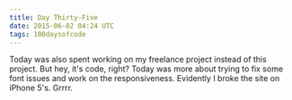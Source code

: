 ```yaml
---
title: Day Thirty-Five
date: 2015-06-02 04:24 UTC
tags: 100daysofcode
---
```


Today was also spent working on my freelance project instead of this project. But hey, it's code, right? Today was more about trying to fix some font issues and work on the responsiveness. Evidently I broke the site on iPhone 5's. Grrrr. 
